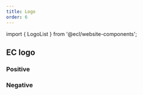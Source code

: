 ```yaml
---
title: Logo
order: 6
---
```


import { LogoList } from '@ecl/website-components';

## EC logo

### Positive

<LogoList system="ec" color="positive" />

### Negative

<LogoList system="ec" color="negative" />
